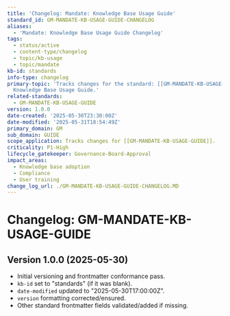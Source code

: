 ```yaml
---
title: 'Changelog: Mandate: Knowledge Base Usage Guide'
standard_id: GM-MANDATE-KB-USAGE-GUIDE-CHANGELOG
aliases:
  - 'Mandate: Knowledge Base Usage Guide Changelog'
tags:
  - status/active
  - content-type/changelog
  - topic/kb-usage
  - topic/mandate
kb-id: standards
info-type: changelog
primary-topic: 'Tracks changes for the standard: [[GM-MANDATE-KB-USAGE-GUIDE]] - Mandate:
  Knowledge Base Usage Guide.'
related-standards:
  - GM-MANDATE-KB-USAGE-GUIDE
version: 1.0.0
date-created: '2025-05-30T23:30:00Z'
date-modified: '2025-05-31T18:54:49Z'
primary_domain: GM
sub_domain: GUIDE
scope_application: Tracks changes for [[GM-MANDATE-KB-USAGE-GUIDE]].
criticality: P1-High
lifecycle_gatekeeper: Governance-Board-Approval
impact_areas:
  - Knowledge base adoption
  - Compliance
  - User training
change_log_url: ./GM-MANDATE-KB-USAGE-GUIDE-CHANGELOG.MD
---
```


# Changelog: GM-MANDATE-KB-USAGE-GUIDE

## Version 1.0.0 (2025-05-30)
- Initial versioning and frontmatter conformance pass.
- `kb-id` set to "standards" (if it was blank).
- `date-modified` updated to "2025-05-30T17:00:00Z".
- `version` formatting corrected/ensured.
- Other standard frontmatter fields validated/added if missing.
